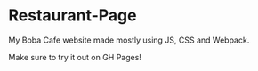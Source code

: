 # Restaurant-Page

My Boba Cafe website made mostly using JS, CSS and Webpack.

Make sure to try it out on GH Pages!
